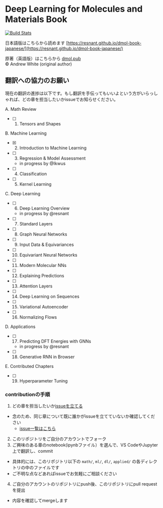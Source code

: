 # Deep Learning for Molecules and Materials Book

[![Build Stats](https://github.com/whitead/dmol-book/workflows/deploy-book/badge.svg)](https://github.com/whitead/dmol-book/actions)

日本語版はこちらから読めます [https://resnant.github.io/dmol-book-japanese/](https://resnant.github.io/dmol-book-japanese/)

原著（英語版）はこちらから [dmol.pub](https://dmol.pub)  
&copy; Andrew White (original author)


## 翻訳への協力のお願い
現在の翻訳の進捗は以下です。もし翻訳を手伝ってもいいよという方がいらっしゃれば、どの章を担当したいかissueでお知らせください。  

A. Math Review

- [ ] 1. Tensors and Shapes

B. Machine Learning

- [x] 2. Introduction to Machine Learning
- [ ] 3. Regression & Model Assessment
  - in progress by @Ikwus
- [ ] 4. Classification
- [ ] 5. Kernel Learning

C. Deep Learning

- [ ] 6. Deep Learning Overview
  - in progress by @resnant
- [ ] 7. Standard Layers
- [ ] 8. Graph Neural Networks
- [ ] 9. Input Data & Equivariances
- [ ] 10. Equivariant Neural Networks
- [ ] 11. Modern Molecular NNs
- [ ] 12. Explaining Predictions
- [ ] 13. Attention Layers
- [ ] 14. Deep Learning on Sequences
- [ ] 15. Variational Autoencoder
- [ ] 16. Normalizing Flows

D. Applications

- [ ] 17. Predicting DFT Energies with GNNs
  - in progress by @resnant
- [ ] 18. Generative RNN in Browser

E. Contributed Chapters

- [ ] 19. Hyperparameter Tuning

### contributionの手順
1. どの章を担当したいか[issueを立てる](https://github.com/resnant/dmol-book-japanese/issues/new/choose)
  - 念のため、同じ章について既に誰かがissueを立てていないか確認してください
    - [issue一覧はこちら](https://github.com/resnant/dmol-book-japanese/issues)
2. このリポジトリをご自分のアカウントでフォーク
3. ご興味のある章のnotebook(ipynbファイル）を選んで、VS CodeやJupyter上で翻訳し、commit
  - 具体的には、このリポジトリ以下の `math/`, `ml/`, `dl/`, `applied/` の各ディレクトリの中のファイルです
  - ご不明な点などあればissueでお気軽にご相談ください
4. ご自分のアカウントのリポジトリにpush後、このリポジトリにpull requestを提出
  - 内容を確認してmergeします